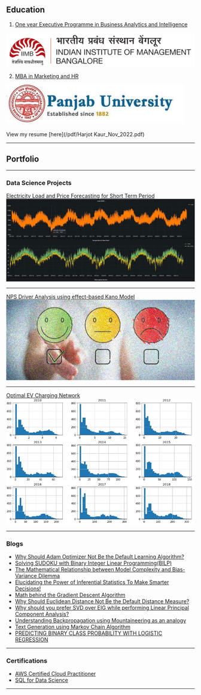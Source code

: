 
## Education
1. [One year Executive Programme in Business Analytics and Intelligence](https://www.iimb.ac.in/eep/product/259/Business-Analytics-Intelligence-BAI)
<img src="images/iimb-logo.png?raw=true"/>

2. [MBA in Marketing and HR](https://ubs.puchd.ac.in/)
<img src="images/ubs.JPG?raw=true"/>
<br><br>
View my resume [here](/pdf/Harjot Kaur_Nov_2022.pdf) 

---

## Portfolio

---

### Data Science Projects 

[Electricity Load and Price Forecasting for Short Term Period](/sample_page)
<img src="images/pf.JPG?raw=true"/>

---
[NPS Driver Analysis using effect-based Kano Model](/nps_page)
<img src="images/nps_main.JPG?raw=true"/>

---
[Optimal EV Charging Network](/ev_page)
<img src="images/ev.JPG?raw=true"/>


---

### Blogs

- [Why Should Adam Optimizer Not Be the Default Learning Algorithm?](https://pub.towardsai.net/why-adam-optimizer-should-not-be-the-default-learning-algorithm-a2b8d019eaa0)
- [Solving SUDOKU with Binary Integer Linear Programming(BILP)](https://pub.towardsai.net/solving-sudoku-with-binary-integer-linear-programming-bilp-b30c194a9266)
- [The Mathematical Relationship between Model Complexity and Bias-Variance Dilemma](https://pub.towardsai.net/the-mathematical-relationship-between-model-complexity-and-bias-variance-dilemma-c2c713dbe495)
- [Elucidating the Power of Inferential Statistics To Make Smarter Decisions!](https://pub.towardsai.net/elucidating-the-power-of-inferential-statistics-to-make-smarter-decisions-6e8d4b0643ef)
- [Math behind the Gradient Descent Algorithm](https://harjot-dadhwal.medium.com/math-behind-the-gradient-descent-algorithm-8d6137d92e9)
- [Why Should Euclidean Distance Not Be the Default Distance Measure?](https://pub.towardsai.net/why-should-euclidean-distance-not-be-the-default-distance-measure-e55d72bd16e2)
- [Why should you prefer SVD over EIG while performing Linear Principal Component Analysis?](https://harjot-dadhwal.medium.com/why-should-you-prefer-svd-over-eig-while-performing-linear-principal-component-analysis-36a84db3ba4b)
- [Understanding Backpropagation using Mountaineering as an analogy](https://harjot-dadhwal.medium.com/understanding-backpropagation-using-mountaineering-as-an-analogy-5a295c6e468e)
- [Text Generation using Markov Chain Algorithm](https://harjot-dadhwal.medium.com/text-generation-using-markov-chain-algorithm-ec99ee8561d1)
- [PREDICTING BINARY CLASS PROBABILITY WITH LOGISTIC REGRESSION](https://harjot-dadhwal.medium.com/predicting-binary-class-probability-with-logistic-regression-34dc6ba3ed8a)


---
### Certifications
- [AWS Certified Cloud Practitioner](https://www.credly.com/badges/a0bb3fcf-362f-4c81-b0b7-b5162f7ca204/public_url)
- [SQL for Data Science](https://www.coursera.org/account/accomplishments/verify/R8YFXLFH74GJ)



---
